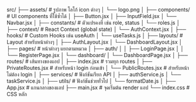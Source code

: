 src/
├── assets/              # รูปภาพ โลโก้ icon ต่างๆ
│   └── logo.png
│
├── components/          # UI components ที่ใช้ซ้ำได้
│   ├── Button.jsx
│   ├── InputField.jsx
│   └── Navbar.jsx
│
├── constants/           # ตัวแปรคงที่ เช่น role, status
│   └── roles.js
│
├── context/             # React Context (global state)
│   └── AuthContext.jsx
│
├── hooks/               # Custom Hooks เช่น useAuth
│   └── useTasks.js
│
├── layouts/             # Layout สำหรับหน้าต่างๆ
│   ├── AuthLayout.jsx
│   └── DashboardLayout.jsx
│
├── pages/               # หน้าต่างๆ แยกตามหมวด
│   ├── auth/
│   │   ├── LoginPage.jsx
│   │   └── RegisterPage.jsx
│   └── dashboard/
│       └── DashboardPage.jsx
│
├── routes/              # เส้นทางของแอป
│   ├── index.jsx           # รวมทุก routes
│   ├── PrivateRoutes.jsx   # สำหรับหน้า login ก่อนเข้า
│   └── PublicRoutes.jsx    # สำหรับหน้าไม่ต้อง login
│
├── services/            # ฟังก์ชันเรียก API
│   ├── authService.js
│   └── taskService.js
│
├── utils/               # ฟังก์ชันช่วยทั่วไป
│   └── formatDate.js
│
├── App.jsx              # แกนกลางของแอป
├── main.jsx             # จุดเริ่มต้น render แอป
└── index.css            # CSS หลัก
